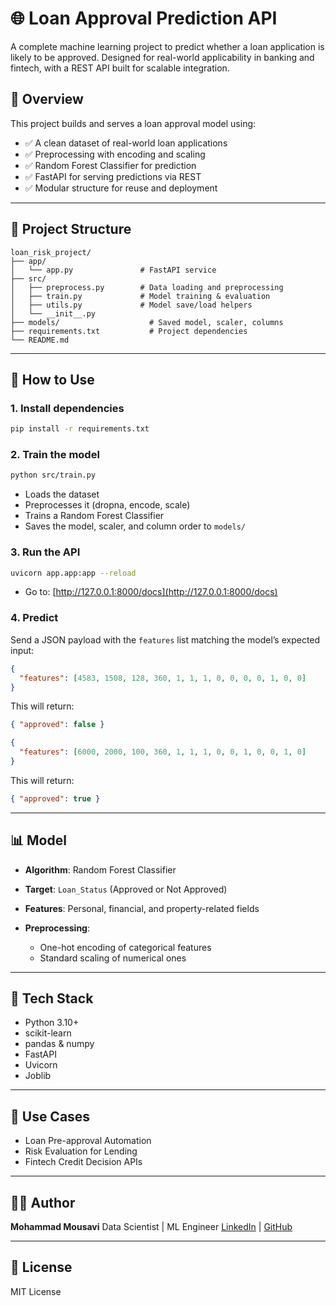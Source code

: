 # 🌐 Loan Approval Prediction API

A complete machine learning project to predict whether a loan application is likely to be approved. Designed for real-world applicability in banking and fintech, with a REST API built for scalable integration.

## 📖 Overview

This project builds and serves a loan approval model using:

* ✅ A clean dataset of real-world loan applications
* ✅ Preprocessing with encoding and scaling
* ✅ Random Forest Classifier for prediction
* ✅ FastAPI for serving predictions via REST
* ✅ Modular structure for reuse and deployment

---

## 📁 Project Structure

```
loan_risk_project/
├── app/
│   └── app.py               # FastAPI service
├── src/
│   ├── preprocess.py        # Data loading and preprocessing
│   ├── train.py             # Model training & evaluation
│   ├── utils.py             # Model save/load helpers
│   └── __init__.py
├── models/                    # Saved model, scaler, columns
├── requirements.txt           # Project dependencies
└── README.md
```

---

## 🚀 How to Use

### 1. Install dependencies

```bash
pip install -r requirements.txt
```

### 2. Train the model

```bash
python src/train.py
```

* Loads the dataset
* Preprocesses it (dropna, encode, scale)
* Trains a Random Forest Classifier
* Saves the model, scaler, and column order to `models/`

### 3. Run the API

```bash
uvicorn app.app:app --reload
```

* Go to: [http://127.0.0.1:8000/docs](http://127.0.0.1:8000/docs)

### 4. Predict

Send a JSON payload with the `features` list matching the model’s expected input:

```json
{
  "features": [4583, 1508, 128, 360, 1, 1, 1, 0, 0, 0, 0, 1, 0, 0]
}
```

This will return:

```json
{ "approved": false }
```

```json
{
  "features": [6000, 2000, 100, 360, 1, 1, 1, 0, 0, 1, 0, 0, 1, 0]
}
```

This will return:

```json
{ "approved": true }
```

---

## 📊 Model

* **Algorithm**: Random Forest Classifier
* **Target**: `Loan_Status` (Approved or Not Approved)
* **Features**: Personal, financial, and property-related fields
* **Preprocessing**:

  * One-hot encoding of categorical features
  * Standard scaling of numerical ones

---

## 🚀 Tech Stack

* Python 3.10+
* scikit-learn
* pandas & numpy
* FastAPI
* Uvicorn
* Joblib

---

## 🔹 Use Cases

* Loan Pre-approval Automation
* Risk Evaluation for Lending
* Fintech Credit Decision APIs

---

## 👨‍💻 Author

**Mohammad Mousavi**
Data Scientist | ML Engineer
[LinkedIn](https://www.linkedin.com/in/mohammad-mousavi-895763113/) | [GitHub](https://github.com/kmousavi91)

---

## 📄 License

MIT License

